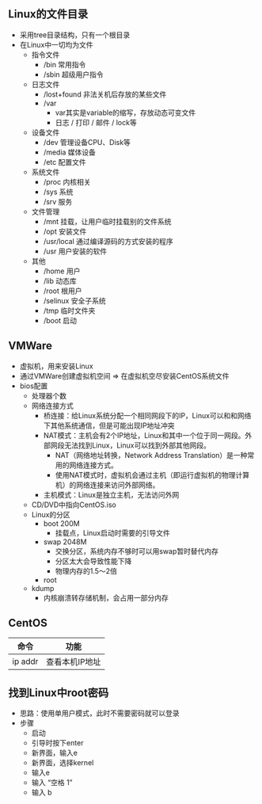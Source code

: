 ## Linux的文件目录

- 采用tree目录结构，只有一个根目录
- 在Linux中一切均为文件
  - 指令文件
    - /bin 常用指令
    - /sbin 超级用户指令
  - 日志文件
    - /lost+found 非法关机后存放的某些文件
    - /var
      - var其实是variable的缩写，存放动态可变文件
      - 日志 / 打印 / 邮件 / lock等
  - 设备文件
    - /dev 管理设备CPU、Disk等
    - /media 媒体设备
    - /etc 配置文件
  - 系统文件
    - /proc 内核相关
    - /sys 系统
    - /srv 服务
  - 文件管理
    - /mnt 挂载，让用户临时挂载别的文件系统
    - /opt 安装文件
    - /usr/local 通过编译源码的方式安装的程序
    - /usr 用户安装的软件
  - 其他
    - /home 用户
    - /lib 动态库
    - /root 根用户
    - /selinux 安全子系统
    - /tmp 临时文件夹
    - /boot 启动

## VMWare

- 虚拟机，用来安装Linux
- 通过VMWare创建虚拟机空间 => 在虚拟机空尽安装CentOS系统文件
- bios配置
  - 处理器个数
  - 网络连接方式
    - 桥连接：给Linux系统分配一个相同网段下的IP，Linux可以和和网络下其他系统通信，但是可能出现IP地址冲突
    - NAT模式：主机会有2个IP地址，Linux和其中一个位于同一网段。外部网段无法找到Linux，Linux可以找到外部其他网段。
      - NAT（网络地址转换，Network Address Translation）是一种常用的网络连接方式。
      - 使用NAT模式时，虚拟机会通过主机（即运行虚拟机的物理计算机）的网络连接来访问外部网络。
    - 主机模式：Linux是独立主机，无法访问外网
  - CD/DVD中指向CentOS.iso
  - Linux的分区
    - boot 200M
      - 挂载点，Linux启动时需要的引导文件 
    - swap 2048M
      - 交换分区，系统内存不够时可以用swap暂时替代内存
      - 分区太大会导致性能下降
      - 物理内存的1.5～2倍
    - root
  - kdump
    - 内核崩溃转存储机制，会占用一部分内存

## CentOS

| 命令    | 功能           |
| ------- | -------------- |
| ip addr | 查看本机IP地址 |

## 找到Linux中root密码

- 思路：使用单用户模式，此时不需要密码就可以登录
- 步骤
  - 启动
  - 引导时按下enter
  - 新界面，输入e
  - 新界面，选择kernel
  - 输入e
  - 输入 “空格 1”
  - 输入 b
